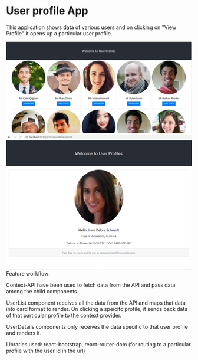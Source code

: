# User profile App
This application shows data of various users and on clicking on "View Profile" it opens up a particular user profile.

![alt text](https://github.com/Anulekha-Chatterjee/user-profile/blob/main/public/Images/Capture1.PNG?raw=true)
![alt text](https://github.com/Anulekha-Chatterjee/user-profile/blob/main/public/Images/Capture2.PNG?raw=true)
Feature workflow:

Context-API have been used to fetch data from the API and pass data among the child components.

UserList component receives all the data from the API and maps that data into card format to render. On clicking a speicifc profile, it sends back data of that particular profile to the context provider.

UserDetails components only receives the data specific to that user profile and renders it.

Libraries used:
react-bootstrap,
react-router-dom (for routing to a particular profile with the user id in the url)
